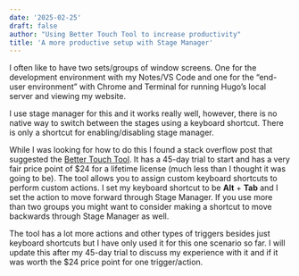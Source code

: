 ```yaml
---
date: '2025-02-25'
draft: false
author: "Using Better Touch Tool to increase productivity"
title: 'A more productive setup with Stage Manager'
---
```


I often like to have two sets/groups of window screens. One for the development environment with my Notes/VS Code and one for the “end-user environment” with Chrome and Terminal for running Hugo’s local server and viewing my website.     
  
I use stage manager for this and it works really well, however, there is no native way to switch between the stages using a keyboard shortcut. There is only a shortcut for enabling/disabling stage manager.  
    
While I was looking for how to do this I found a stack overflow post that suggested the [Better Touch Tool](https://folivora.ai/). It has a 45-day trial to start and has a very fair price point of $24 for a lifetime license (much less than I thought it was going to be). The tool allows you to assign custom keyboard shortcuts to perform custom actions. I set my keyboard shortcut to be **Alt** + **Tab** and I set the action to move forward through Stage Manager. If you use more than two groups you might want to consider making a shortcut to move backwards through Stage Manager as well.  

The tool has a lot more actions and other types of triggers besides just keyboard shortcuts but I have only used it for this one scenario so far. I will update this after my 45-day trial to discuss my experience with it and if it was worth the $24 price point for one trigger/action.  
